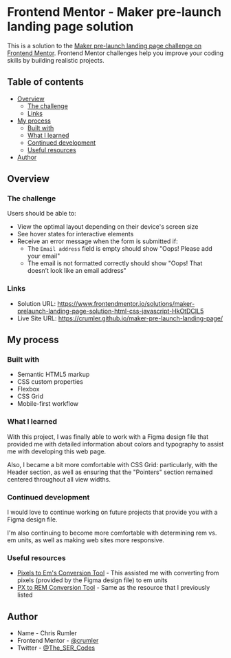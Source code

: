 # Frontend Mentor - Maker pre-launch landing page solution

This is a solution to the [Maker pre-launch landing page challenge on Frontend Mentor](https://www.frontendmentor.io/challenges/maker-prelaunch-landing-page-WVZIJtKLd). Frontend Mentor challenges help you improve your coding skills by building realistic projects. 

## Table of contents

- [Overview](#overview)
  - [The challenge](#the-challenge)
  - [Links](#links)
- [My process](#my-process)
  - [Built with](#built-with)
  - [What I learned](#what-i-learned)
  - [Continued development](#continued-development)
  - [Useful resources](#useful-resources)
- [Author](#author)


## Overview

### The challenge

Users should be able to:

- View the optimal layout depending on their device's screen size
- See hover states for interactive elements
- Receive an error message when the form is submitted if:
  - The `Email address` field is empty should show "Oops! Please add your email"
  - The email is not formatted correctly should show "Oops! That doesn’t look like an email address"

### Links

- Solution URL: https://www.frontendmentor.io/solutions/maker-prelaunch-landing-page-solution-html-css-javascript-HkOtDCIL5
- Live Site URL: https://crumler.github.io/maker-pre-launch-landing-page/

## My process

### Built with

- Semantic HTML5 markup
- CSS custom properties
- Flexbox
- CSS Grid
- Mobile-first workflow

### What I learned

With this project, I was finally able to work with a Figma design file that provided me with detailed information about colors and typography to assist me with developing this web page.

Also, I became a bit more comfortable with CSS Grid: particularly, with the Header section, as well as ensuring that the "Pointers" section remained centered throughout all view widths.

### Continued development

I would love to continue working on future projects that provide you with a Figma design file.

I'm also continuing to become more comfortable with determining rem vs. em units, as well as making web sites more responsive.

### Useful resources

- [Pixels to Em's Conversion Tool](https://www.w3schools.com/tags/ref_pxtoemconversion.asp) - This assisted me with converting from pixels (provided by the Figma design file) to em units
- [PX to REM Conversion Tool](https://nekocalc.com/px-to-rem-converter) - Same as the resource that I previously listed

## Author

- Name - Chris Rumler
- Frontend Mentor - [@crumler](https://www.frontendmentor.io/profile/crumler)
- Twitter - [@The_SER_Codes](https://twitter.com/The_SER_Codes)
